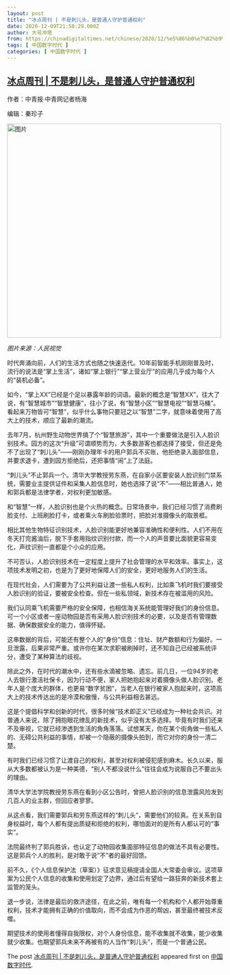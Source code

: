 ```yaml
---
layout: post
title: "冰点周刊 | 不是刺儿头，是普通人守护普通权利"
date: 2020-12-09T21:50:29.000Z
author: 大号冲塔
from: https://chinadigitaltimes.net/chinese/2020/12/%e5%86%b0%e7%82%b9%e5%91%a8%e5%88%8a-%e4%b8%8d%e6%98%af%e5%88%ba%e5%84%bf%e5%a4%b4%ef%bc%8c%e6%98%af%e6%99%ae%e9%80%9a%e4%ba%ba%e5%ae%88%e6%8a%a4%e6%99%ae%e9%80%9a%e6%9d%83%e5%88%a9/
tags: [ 中国数字时代 ]
categories: [ 中国数字时代 ]
---
```

<!--1607550629000-->
[冰点周刊 | 不是刺儿头，是普通人守护普通权利](https://chinadigitaltimes.net/chinese/2020/12/%e5%86%b0%e7%82%b9%e5%91%a8%e5%88%8a-%e4%b8%8d%e6%98%af%e5%88%ba%e5%84%bf%e5%a4%b4%ef%bc%8c%e6%98%af%e6%99%ae%e9%80%9a%e4%ba%ba%e5%ae%88%e6%8a%a4%e6%99%ae%e9%80%9a%e6%9d%83%e5%88%a9/)
------

<div>
<p>作者：中青报·中青网记者杨海</p><p>编辑：秦珍子</p><p><img src="https://chinadigitaltimes.net/chinese/files/2020/12/post-660369-5fd146a77ef49." alt="图片" width="500" class="aligncenter" /></p><p><em>图片来源：人民视觉</em></p><p>时代奔涌向前，人们的生活方式也随之快速迭代。10年前智能手机刚刚普及时，流行的说法是“掌上生活”，诸如“掌上银行”“掌上营业厅”的应用几乎成为每个人的“装机必备”。</p><p>如今，“掌上XX”已经是个足以暴露年龄的词语。最新的概念是“智慧XX”，往大了说，有“智慧城市”“智慧健康”，往小了说，有“智慧小区”“智慧电视”“智慧马桶”。看起来万物皆可“智慧”，似乎什么事物只要冠之以“智慧”二字，就意味着使用了高大上的技术，顺应了最新的潮流。</p><p>去年7月，杭州野生动物世界搞了个“智慧旅游”，其中一个重要做法是引入人脸识别技术。园方的这次“升级”可谓顺势而为，大多数游客也都选择了接受，但还是免不了出现了“刺儿头”——刚刚办理年卡的用户郭兵不买账，他拒绝录入面部信息，并要求退卡，遭到园方拒绝后，还把事情“闹”上了法庭。</p><p>“刺儿头”不止郭兵一个。清华大学教授劳东燕，在自家小区要安装人脸识别门禁系统，需要业主提供证件和采集人脸信息时，她也选择了说“不”——相比普通人，她和郭兵都是法律学者，对权利更加敏感。</p><p>和“智慧”一样，人脸识别也是个火热的概念。日常场景中，我们已经习惯了消费刷脸支付、上班刷脸打卡，或者乘火车刷脸验票时，把脸对准摄像头的取景框。</p><p>相比其他生物特征识别技术，人脸识别能更好地兼容准确性和便利性。人们不用在冬天打完酱油后，脱下手套用指纹识别付款，而一个人的声音要比面貌更容易变化，声纹识别一直都是个小众的应用。</p><p>不可否认，人脸识别技术在一定程度上提升了社会管理的水平和效率。事实上，这项技术发明之初，也是为了更好地保障人们的安全，更好地服务人们的生活。</p><p>在现代社会，人们需要为了公共利益让渡一些私人权利，比如乘飞机时我们要接受人脸识别的验证，要被安全检查。但在一些私领域，新技术存在被滥用的风险。</p><p>我们认同乘飞机需要严格的安全保障，也相信海关系统能管理好我们的身份信息。可一个小区或者一座动物园是否有采用人脸识别技术的必要，以及是否有管理数据、确保数据安全的能力，值得怀疑。</p><p>这串数据的背后，可能还有整个人的“身份”信息：住址、财产数额和行为偏好。一旦泄露，后果非常严重。或许你在某次求职被刷掉时，还不知自己已经被系统评分，遭受了某种算法的歧视。</p><p>除此之外，在时代的潮水中，还有些水滴被忽略、遗忘。前几日，一位94岁的老人去银行激活社保卡，因为行动不便，家人把她抱起来对着摄像头做人脸识别。老年人是个庞大的群体，也更易“数字贫困”，当老人在银行被家人抱起来时，这项高大上的技术传达出的是冷漠和傲慢，与公共利益相去甚远。</p><p>这是个提倡科学和创新的时代，很多时候“技术即正义”已经成为一种社会共识。对普通人来说，除了拥抱眼花缭乱的新技术，似乎没有太多选择。毕竟有时我们还来不及审视，它就已经渗透到生活的角角落落。试想某天，你在某个街角做一些私人的、无碍公共利益的事情，却被一个隐蔽的摄像头拍到，而它对你的身份一清二楚。</p><p>有时我们已经习惯了让渡自己的权利，甚至对权利被侵犯感到麻木。长久以来，服从大多数都被认为是一种美德，“别人不都没说什么”往往会成为说服自己不要出头的理由。</p><p>清华大学法学院教授劳东燕在看到小区公告时，曾把人脸识别的信息泄露风险发到几百人的业主群，但回应者寥寥。</p><p>从这点看，我们需要郭兵和劳东燕这样的“刺儿头”，需要他们的较真。在关系到自身权益时，每个人都有提出质疑和拒绝的权利，哪怕面对的是所有人都认可的“事实”。</p><p>法院最终判了郭兵胜诉，也认定了动物园收集面部特征信息的做法不具有必要性。这是郭兵个人的胜利，是对敢于说“不”者的最好回馈。</p><p>前不久，《个人信息保护法（草案）》征求意见稿提请全国人大常委会审议。这项草案为公民个人信息的收集和使用划定了边界，通过后有望给一路狂奔的新技术套上监管的笼头。</p><p>退一步说，法律是最后的救济途径，在此之前，唯有每一个机构和个人都开始尊重权利，技术才能拥有正确的价值取向，而不会成为作恶的帮凶，甚至最终被技术反噬。</p><p>期望技术的使用者懂得自我限权，对个人身份信息，能不收集就不收集，能少收集就少收集。也期望郭兵未来不再被有的人当作“刺儿头”，而是一个普通公民。</p><p>The post <a rel="nofollow" href="https://chinadigitaltimes.net/chinese/2020/12/%e5%86%b0%e7%82%b9%e5%91%a8%e5%88%8a-%e4%b8%8d%e6%98%af%e5%88%ba%e5%84%bf%e5%a4%b4%ef%bc%8c%e6%98%af%e6%99%ae%e9%80%9a%e4%ba%ba%e5%ae%88%e6%8a%a4%e6%99%ae%e9%80%9a%e6%9d%83%e5%88%a9/">冰点周刊 | 不是刺儿头，是普通人守护普通权利</a> appeared first on <a rel="nofollow" href="https://chinadigitaltimes.net/chinese">中国数字时代</a>.</p>
</div>
